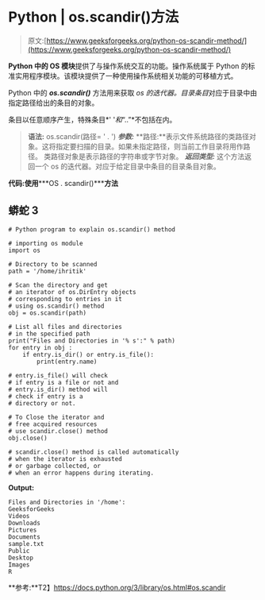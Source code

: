 # Python | os.scandir()方法

> 原文:[https://www.geeksforgeeks.org/python-os-scandir-method/](https://www.geeksforgeeks.org/python-os-scandir-method/)

**Python 中的 OS 模块**提供了与操作系统交互的功能。操作系统属于 Python 的标准实用程序模块。该模块提供了一种使用操作系统相关功能的可移植方式。

Python 中的 ***os.scandir()*** 方法用来获取 *os 的迭代器。目录条目*对应于目录中由指定路径给出的条目的对象。

条目以任意顺序产生，特殊条目*' '*和*“..”*不包括在内。

> **语法:** os.scandir(路径= ' . ')
> ***参数:***
> **路径:**表示文件系统路径的类路径对象。这将指定要扫描的目录。如果未指定路径，则当前工作目录将用作路径。
> 类路径对象是表示路径的字符串或字节对象。
> ***返回类型:*** 这个方法返回一个 os 的迭代器。对应于给定目录中条目的目录条目对象。

**代码:使用*****OS . scandir()*****方法**

## 蟒蛇 3

```
# Python program to explain os.scandir() method

# importing os module
import os

# Directory to be scanned
path = '/home/ihritik'

# Scan the directory and get
# an iterator of os.DirEntry objects
# corresponding to entries in it
# using os.scandir() method
obj = os.scandir(path)

# List all files and directories
# in the specified path
print("Files and Directories in '% s':" % path)
for entry in obj :
    if entry.is_dir() or entry.is_file():
        print(entry.name)

# entry.is_file() will check
# if entry is a file or not and
# entry.is_dir() method will
# check if entry is a
# directory or not.

# To Close the iterator and
# free acquired resources
# use scandir.close() method
obj.close()

# scandir.close() method is called automatically
# when the iterator is exhausted
# or garbage collected, or
# when an error happens during iterating.
```

**Output:** 

```
Files and Directories in '/home':
GeeksforGeeks
Videos
Downloads
Pictures
Documents
sample.txt
Public
Desktop
Images
R
```

**参考:**T2】https://docs.python.org/3/library/os.html#os.scandir